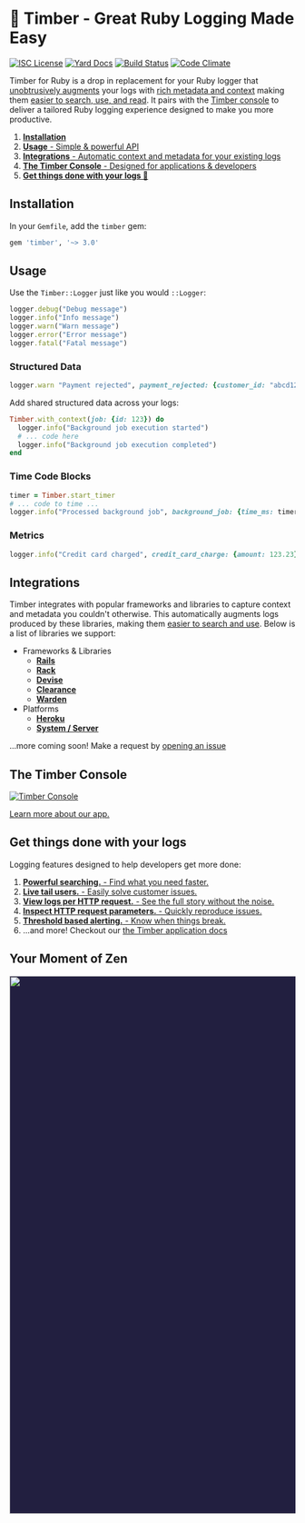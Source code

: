 # 🌲 Timber - Great Ruby Logging Made Easy

[![ISC License](https://img.shields.io/badge/license-ISC-ff69b4.svg)](LICENSE.md)
[![Yard Docs](http://img.shields.io/badge/yard-docs-blue.svg)](http://www.rubydoc.info/github/timberio/timber-ruby)
[![Build Status](https://travis-ci.org/timberio/timber-ruby.svg?branch=master)](https://travis-ci.org/timberio/timber-ruby)
[![Code Climate](https://codeclimate.com/github/timberio/timber-ruby/badges/gpa.svg)](https://codeclimate.com/github/timberio/timber-ruby)

Timber for Ruby is a drop in replacement for your Ruby logger that
[unobtrusively augments](https://timber.io/docs/concepts/structuring-through-augmentation) your
logs with [rich metadata and context](https://timber.io/docs/concepts/metadata-context-and-events)
making them [easier to search, use, and read](#get-things-done-with-your-logs). It pairs with the
[Timber console](#the-timber-console) to deliver a tailored Ruby logging experience designed to make
you more productive.

1. [**Installation**](#installation)
2. [**Usage** - Simple & powerful API](#usage)
3. [**Integrations** - Automatic context and metadata for your existing logs](#integrations)
4. [**The Timber Console** - Designed for applications & developers](#the-timber-console)
5. [**Get things done with your logs 💪**](#get-things-done-with-your-logs)


## Installation

In your `Gemfile`, add the `timber` gem:

```ruby
gem 'timber', '~> 3.0'
```

## Usage

Use the `Timber::Logger` just like you would `::Logger`:

```ruby
logger.debug("Debug message")
logger.info("Info message")
logger.warn("Warn message")
logger.error("Error message")
logger.fatal("Fatal message")
```

### Structured Data

```ruby
logger.warn "Payment rejected", payment_rejected: {customer_id: "abcd1234", amount: 100, reason: "Card expired"}
```

Add shared structured data across your logs:

```ruby
Timber.with_context(job: {id: 123}) do
  logger.info("Background job execution started")
  # ... code here
  logger.info("Background job execution completed")
end
```

### Time Code Blocks

```ruby
timer = Timber.start_timer
# ... code to time ...
logger.info("Processed background job", background_job: {time_ms: timer})
```

### Metrics

```ruby
logger.info("Credit card charged", credit_card_charge: {amount: 123.23})
```

## Integrations

Timber integrates with popular frameworks and libraries to capture context and metadata you
couldn't otherwise. This automatically augments logs produced by these libraries, making them
[easier to search and use](#do-amazing-things-with-your-logs). Below is a list of libraries we
support:

* Frameworks & Libraries
   * [**Rails**](https://timber.io/docs/languages/ruby/integrations/rails)
   * [**Rack**](https://timber.io/docs/languages/ruby/integrations/rack)
   * [**Devise**](https://timber.io/docs/languages/ruby/integrations/devise)
   * [**Clearance**](https://timber.io/docs/languages/ruby/integrations/clearnace)
   * [**Warden**](https://timber.io/docs/languages/ruby/integrations/devise)
* Platforms
   * [**Heroku**](https://timber.io/docs/languages/ruby/integrations/heroku)
   * [**System / Server**](https://timber.io/docs/languages/ruby/integrations/system)

...more coming soon! Make a request by [opening an issue](https://github.com/timberio/timber-ruby/issues/new)

## The Timber Console

[![Timber Console](http://files.timber.io/images/readme-interface7.gif)](https://timber.io/docs/app)

[Learn more about our app.](https://timber.io/docs/app)


## Get things done with your logs

Logging features designed to help developers get more done:

1. [**Powerful searching.** - Find what you need faster.](https://timber.io/docs/app/console/searching)
2. [**Live tail users.** - Easily solve customer issues.](https://timber.io/docs/app/console/tail-a-user)
3. [**View logs per HTTP request.** - See the full story without the noise.](https://timber.io/docs/app/console/trace-http-requests)
4. [**Inspect HTTP request parameters.** - Quickly reproduce issues.](https://timber.io/docs/app/console/inspect-http-requests)
5. [**Threshold based alerting.** - Know when things break.](https://timber.io/docs/app/alerts)
6. ...and more! Checkout our [the Timber application docs](https://timber.io/docs/app)

## Your Moment of Zen

<p align="center" style="background: #221f40;">
<a href="https://timber.io"><img src="http://files.timber.io/images/readme-log-truth.png" height="947" /></a>
</p>
